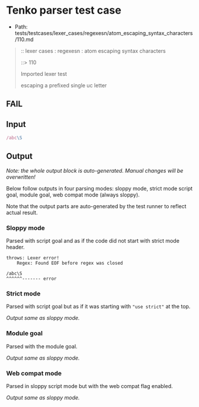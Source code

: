 # Tenko parser test case

- Path: tests/testcases/lexer_cases/regexesn/atom_escaping_syntax_characters/110.md

> :: lexer cases : regexesn : atom escaping syntax characters
>
> ::> 110
>
> Imported lexer test
>
> escaping a prefixed single uc letter

## FAIL

## Input

`````js
/abc\S
`````

## Output

_Note: the whole output block is auto-generated. Manual changes will be overwritten!_

Below follow outputs in four parsing modes: sloppy mode, strict mode script goal, module goal, web compat mode (always sloppy).

Note that the output parts are auto-generated by the test runner to reflect actual result.

### Sloppy mode

Parsed with script goal and as if the code did not start with strict mode header.

`````
throws: Lexer error!
    Regex: Found EOF before regex was closed

/abc\S
^^^^^^------- error
`````

### Strict mode

Parsed with script goal but as if it was starting with `"use strict"` at the top.

_Output same as sloppy mode._

### Module goal

Parsed with the module goal.

_Output same as sloppy mode._

### Web compat mode

Parsed in sloppy script mode but with the web compat flag enabled.

_Output same as sloppy mode._
